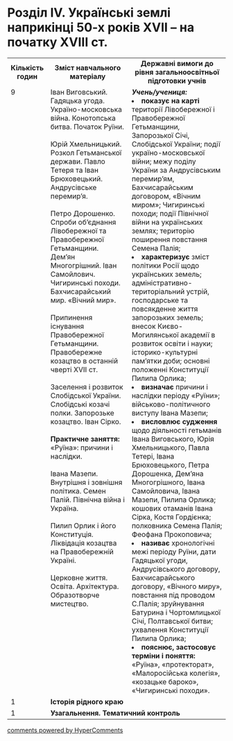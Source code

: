 <div id="hypercomments_widget" class="js-hypercomments-widget invisible"></div>

# Розділ ІV. Українські землі наприкінці 50-х років ХVІІ – на початку ХVІІІ ст.

<table>
  <tr>
    <td width="10%" align="center"><b>Кількість годин</b></td>  
    <td width="40%" align="center"><b>Зміст навчального матеріалу</b></td>
    <td width="50%" align="center"><b>Державні вимоги  до рівня загальноосвітньої підготовки учнів</b></td>
  </tr>
  <tr>
<td width="10%" style="vertical-align:top !important;">9</td>
    <td width="40%" style="vertical-align:top !important;">
Іван Виговський. Гадяцька угода. Україно-московська війна. Конотопська битва. Початок Руїни.<br>
<br>
Юрій Хмельницький. Розкол Гетьманської держави. Павло Тетеря та Іван Брюховецький. Андрусівське перемир’я.<br>
<br>
Петро Дорошенко. Спроби об’єднання Лівобережної та Правобережної Гетьманщини. Дем’ян Многогрішний. Іван Самойлович. <br>Чигиринські походи. Бахчисарайський мир. «Вічний мир». <br>
<br>
Припинення існування Правобережної Гетьманщини. Правобережне козацтво в останній чверті ХVІІ ст.<br>
<br>
Заселення і розвиток Слобідської України. Слобідські козачі полки.  Запорозьке козацтво. Іван Сірко.<br>
<br>
<b>Практичне заняття:</b><br>
«Руїна»: причини і наслідки.<br>
<br>
Івана Мазепи. Внутрішня і зовнішня політика. Семен Палій. Північна війна і Україна.<br>
<br>
Пилип Орлик і його Конституція. Ліквідація козацтва на Правобережній Україні.<br>
<br>
Церковне життя. Освіта. Архітектура. Образотворче мистецтво. 
</td>
    <td width="50%" style="vertical-align:top !important;">
<i><b>Учень/учениця:</b></i><br>
<li><b>показує на карті</b> території Лівобережної і Правобережної Гетьманщини, Запорозької Січі, Слобідської України; події україно-московської війни; межу поділу України за Андрусівським перемир’ям, Бахчисарайським договором, «Вічним миром»; Чигиринські походи; події Північної війни на українських землях; територію поширення повстання Семена Палія;</li>
<li><b>характеризує</b> зміст політики Росії щодо українських земель; адміністративно-територіальний устрій, господарське та повсякденне життя запорозьких земель; внесок Києво-Могилянської академії в розвиток освіти і науки; історико-культурні пам’ятки доби; основні положенні Конституції Пилипа Орлика;</li>
<li><b>визначає</b> причини і наслідки періоду «Руїни»; військово-політичного виступу Івана Мазепи;</li>
<li><b>висловлює судження</b> щодо діяльності гетьманів Івана Виговського, Юрія Хмельницького, Павла Тетері, Івана Брюховецького, Петра Дорошенка, Дем’яна Многогрішного, Івана Самойловича, Івана Мазепи, Пилипа Орлика; кошових отаманів Івана Сірка, Костя Гордієнка; полковника Семена Палія; Феофана Прокоповича;</li>
<li><b>називає</b> хронологічні межі періоду Руїни, дати Гадяцької угоди, Андрусівського договору, Бахчисарайського договору, «Вічного миру», повстання під проводом С.Палія; зруйнування Батурина і Чортомлицької Січі, Полтавської битви; ухвалення Конституції Пилипа Орлика;</li>
<li><b>пояснює, застосовує терміни і поняття:</b> «Руїна», «протекторат», «Малоросійська колегія», «козацьке бароко», «Чигиринські походи».</li>
</td>
  </tr>
<tr>
<td width="10%" style="vertical-align:top !important;">1</td>
<td colspan="2" style="vertical-align:top !important;"><b>Історія рідного краю</b></td>
</tr>
<tr>
<td width="10%" style="vertical-align:top !important;">1</td>
<td colspan="2" style="vertical-align:top !important;"><b>Узагальнення. Тематичний контроль</b></td>
</tr>
</table>

<div class="js-hypercomments-container">
<a href="http://hypercomments.com" class="hc-link" title="comments widget">comments powered by HyperComments</a>
</div>